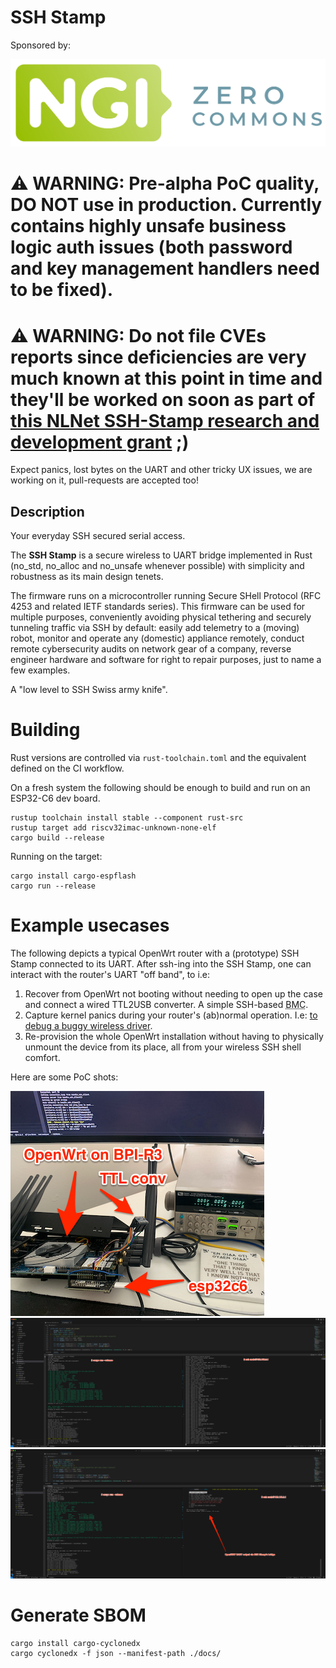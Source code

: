 # SSH Stamp

Sponsored by:

![nlnet_zero_commons][nlnet_zero_commons]

# ⚠️ WARNING: Pre-alpha PoC quality, DO NOT use in production. Currently contains highly unsafe business logic auth issues (both password and key management handlers need to be fixed). 

# ⚠️ WARNING: Do not file CVEs reports since deficiencies are very much known at this point in time and they'll be worked on soon as part of [this NLNet SSH-Stamp research and development grant][nlnet-grant] ;)

Expect panics, lost bytes on the UART and other tricky UX issues, we are working on it, pull-requests are accepted too!

## Description

Your everyday SSH secured serial access.

The **SSH Stamp** is a secure wireless to UART bridge
implemented in Rust (no_std, no_alloc and no_unsafe whenever possible)
with simplicity and robustness as its main design tenets.

The firmware runs on a microcontroller running Secure SHell Protocol
(RFC 4253 and related IETF standards series). This firmware can be
used for multiple purposes, conveniently avoiding physical
tethering and securely tunneling traffic via SSH by default: easily
add telemetry to a (moving) robot, monitor and operate any (domestic)
appliance remotely, conduct remote cybersecurity audits on
network gear of a company, reverse engineer hardware and software for
right to repair purposes, just to name a few examples.

A "low level to SSH Swiss army knife".

# Building

Rust versions are controlled via `rust-toolchain.toml` and the equivalent defined on the CI workflow.

On a fresh system the following should be enough to build and run on an ESP32-C6 dev board.

```
rustup toolchain install stable --component rust-src
rustup target add riscv32imac-unknown-none-elf
cargo build --release
```

Running on the target:

```
cargo install cargo-espflash
cargo run --release
```

# Example usecases

The following depicts a typical OpenWrt router with a (prototype) SSH Stamp connected to its UART. After ssh-ing into the SSH Stamp, one can interact with the router's UART "off band", to i.e:

1. Recover from OpenWrt not booting without needing to open up the case and connect a wired TTL2USB converter. A simple SSH-based <acronym title="Board Management Controller">BMC</acronym>.
2. Capture kernel panics during your router's (ab)normal operation. I.e: [to debug a buggy wireless driver][openwrt_mediatek_no_monitor].
3. Re-provision the whole OpenWrt installation without having to physically unmount the device from its place, all from your wireless SSH shell comfort.

Here are some PoC shots:

![physical_setup](./docs/img/ssh_stamp_openwrt_setup.png)
![connection](./docs/img/connecting_to_ssh_stamp.png)
![openwrt_hello](./docs/img/openwrt_ssh_helloworld.png)

# Generate SBOM

```
cargo install cargo-cyclonedx
cargo cyclonedx -f json --manifest-path ./docs/
```

[nlnet-grant]: https://nlnet.nl/project/SSH-Stamp/
[openwrt_mediatek_no_monitor]: https://github.com/openwrt/openwrt/issues/16279
[nlnet_zero_commons]: ./docs/nlnet/zero_commons_logo.svg
